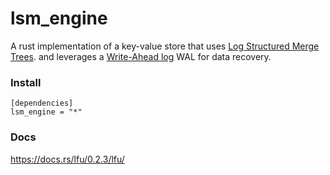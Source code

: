 # lsm_engine
A rust implementation of a key-value store that uses  [Log Structured Merge Trees](https://en.wikipedia.org/wiki/Log-structured_merge-tree#:~:text=In%20computer%20science%2C%20the%20log,%2C%20maintain%20key%2Dvalue%20pairs.). 
and leverages a [Write-Ahead log](https://en.wikipedia.org/wiki/Write-ahead_logging) WAL for data recovery.



### Install 

```
[dependencies]
lsm_engine = "*"
```

### Docs 
https://docs.rs/lfu/0.2.3/lfu/
